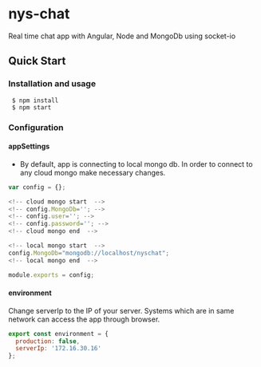 # nys-chat
Real time chat app with Angular, Node and MongoDb using socket-io
## Quick Start
### Installation and usage

``` $ npm install``` <br />
``` $ npm start```

### Configuration

#### appSettings
<ul>
<li>By default, app is connecting to local mongo db. In order to connect to any cloud mongo make necessary changes.</li>
</ul>

```javascript
var config = {};

<!-- cloud mongo start  -->
<!-- config.MongoDb=''; -->
<!-- config.user=''; -->
<!-- config.password=''; -->
<!-- cloud mongo end  -->

<!-- local mongo start  -->
config.MongoDb="mongodb://localhost/nyschat";
<!-- local mongo end  -->

module.exports = config;
```

#### environment

 Change serverIp to the IP of your server. Systems which are in same network can access the app through browser.

```javascript
export const environment = {
  production: false,
  serverIp: '172.16.30.16'
};
```
